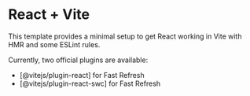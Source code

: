 # React + Vite

This template provides a minimal setup to get React working in Vite with HMR and some ESLint rules.

Currently, two official plugins are available:

- [@vitejs/plugin-react] for Fast Refresh
- [@vitejs/plugin-react-swc] for Fast Refresh

